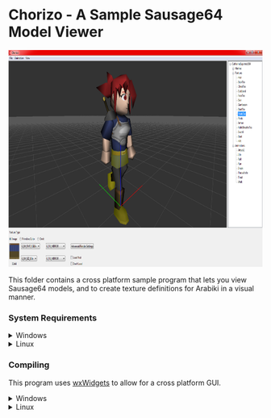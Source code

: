 # Chorizo - A Sample Sausage64 Model Viewer

<img src="../.github/Chorizo.png" width="800" height="430"/>

This folder contains a cross platform sample program that lets you view Sausage64 models, and to create texture definitions for Arabiki in a visual manner.

### System Requirements
<details><summary>Windows</summary>
<p>
    
* Windows XP or higher.
* An OpenGL capable device.
</p>
</details>

<details><summary>Linux</summary>
<p>
    
* Ubuntu (Haven't tested with others)
* An OpenGL capable device.
</p>
</details>


### Compiling

This program uses [wxWidgets](https://www.wxwidgets.org/) to allow for a cross platform GUI. 

<details><summary>Windows</summary>
<p>

**If you cloned this repo, make sure that the GLM submodule was properly downloaded. Check the `Include` folder. If it does not have GLM inside, you must run `git submodule update --init --recursive`, or download GLM from [here](https://github.com/g-truc/glm) and place it there manually.**
    
Start by installing or building wxWidgets using this [guide](https://docs.wxwidgets.org/trunk/plat_msw_install.html). **Make sure you compile with OpenGL enabled.** If you are able to compile the OpenGL samples (located in wxWidgets/samples/opengl), then you have succeeded.

If you have successfully installed wxWidgets, then simply open `Chorizo.vcxproj` with Visual Studio 2019 or higher, and compile.

</p>
</details>

<details><summary>Linux</summary>
<p>

**If you cloned this repo, make sure that the GLM submodule was properly downloaded. Check the `Include` folder. If it does not have GLM inside, you must run `git submodule update --init --recursive`, or download GLM from [here](https://github.com/g-truc/glm) and place it there manually.**

Start by installing or building wxWidgets using this [guide](https://docs.wxwidgets.org/trunk/plat_gtk_install.html). **Make sure you compile with OpenGL enabled.** If you are able to compile the OpenGL samples (located in wxWidgets/samples/opengl), then you have succeeded.

If you have successfully installed wxWidgets, then simply run `make` to compile.

</details>